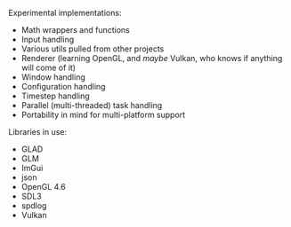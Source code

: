Experimental implementations:
- Math wrappers and functions
- Input handling
- Various utils pulled from other projects
- Renderer (learning OpenGL, and *maybe* Vulkan, who knows if anything will come of it)
- Window handling
- Configuration handling
- Timestep handling
- Parallel (multi-threaded) task handling
- Portability in mind for multi-platform support

Libraries in use:
- GLAD
- GLM
- ImGui
- json
- OpenGL 4.6
- SDL3
- spdlog
- Vulkan
